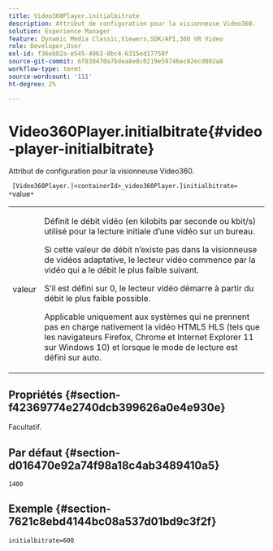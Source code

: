 ```yaml
---
title: Video360Player.initialbitrate
description: Attribut de configuration pour la visionneuse Video360.
solution: Experience Manager
feature: Dynamic Media Classic,Viewers,SDK/API,360 VR Video
role: Developer,User
exl-id: f36eb82a-e545-4063-8bc4-6315ed17758f
source-git-commit: 6f838470a7bdea8e8c0219e59746ec82ecd802a8
workflow-type: tm+mt
source-wordcount: '111'
ht-degree: 2%

---
```


# Video360Player.initialbitrate{#video-player-initialbitrate}

Attribut de configuration pour la visionneuse Video360.

` [Video360Player.|<containerId>_video360Player.]initialbitrate= *`value`*`

<table id="table_C616483932C2482CA9794DDD7313FD7C"> 
 <tbody> 
  <tr> 
   <td colname="col1"> <p> <span class="codeph"> valeur </span> </p> </td> 
   <td colname="col2"> <p> Définit le débit vidéo (en kilobits par seconde ou kbit/s) utilisé pour la lecture initiale d’une vidéo sur un bureau. </p> <p>Si cette valeur de débit n’existe pas dans la visionneuse de vidéos adaptative, le lecteur vidéo commence par la vidéo qui a le débit le plus faible suivant. </p> <p>S’il est défini sur <span class="codeph"> 0</span>, le lecteur vidéo démarre à partir du débit le plus faible possible. </p> <p>Applicable uniquement aux systèmes qui ne prennent pas en charge nativement la vidéo HTML5 HLS (tels que les navigateurs Firefox, Chrome et Internet Explorer 11 sur Windows 10) et lorsque le mode de lecture est défini sur auto. </p> </td> 
  </tr> 
 </tbody> 
</table>

## Propriétés {#section-f42369774e2740dcb399626a0e4e930e}

Facultatif.

## Par défaut {#section-d016470e92a74f98a18c4ab3489410a5}

`1400`

## Exemple {#section-7621c8ebd4144bc08a537d01bd9c3f2f}

```
initialbitrate=600
```
